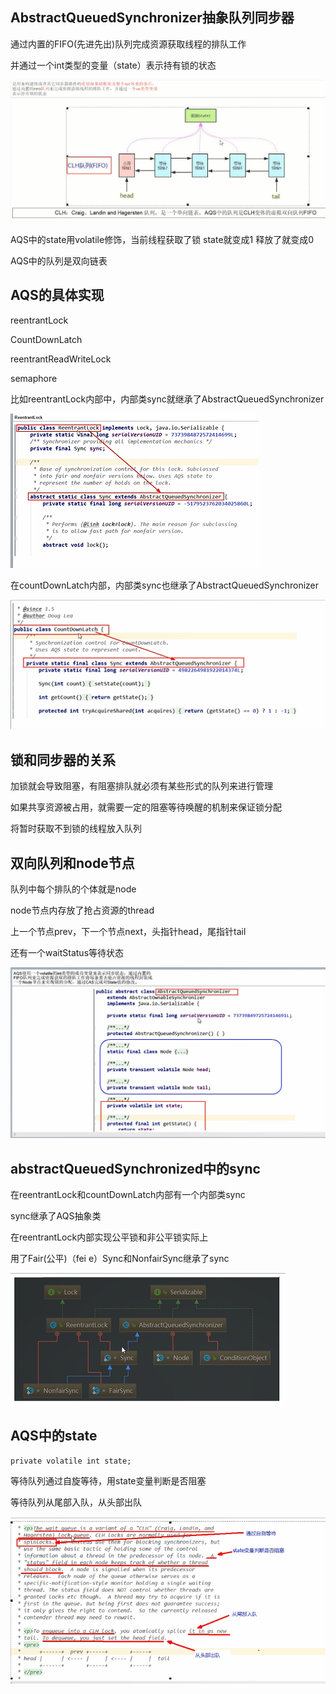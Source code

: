 AbstractQueuedSynchronizer抽象队列同步器
---

通过内置的FIFO(先进先出)队列完成资源获取线程的排队工作

并通过一个int类型的变量（state）表示持有锁的状态

![img_10.png](img_10.png)


AQS中的state用volatile修饰，当前线程获取了锁 state就变成1 释放了就变成0

AQS中的队列是双向链表

AQS的具体实现
---

reentrantLock

CountDownLatch

reentrantReadWriteLock

semaphore

比如reentrantLock内部中，内部类sync就继承了AbstractQueuedSynchronizer

![img_11.png](img_11.png)

在countDownLatch内部，内部类sync也继承了AbstractQueuedSynchronizer

![img_12.png](img_12.png)

锁和同步器的关系
---

加锁就会导致阻塞，有阻塞排队就必须有某些形式的队列来进行管理

如果共享资源被占用，就需要一定的阻塞等待唤醒的机制来保证锁分配

将暂时获取不到锁的线程放入队列

双向队列和node节点
---

队列中每个排队的个体就是node

node节点内存放了抢占资源的thread

上一个节点prev，下一个节点next，头指针head，尾指针tail

还有一个waitStatus等待状态

![img_13.png](img_13.png)

abstractQueuedSynchronized中的sync
---

在reentrantLock和countDownLatch内部有一个内部类sync

sync继承了AQS抽象类

在reentrantLock内部实现公平锁和非公平锁实际上

用了Fair(公平)（fei e）Sync和NonfairSync继承了sync

![img_14.png](img_14.png)

AQS中的state
---

    private volatile int state;

等待队列通过自旋等待，用state变量判断是否阻塞

等待队列从尾部入队，从头部出队

![img_15.png](img_15.png)
